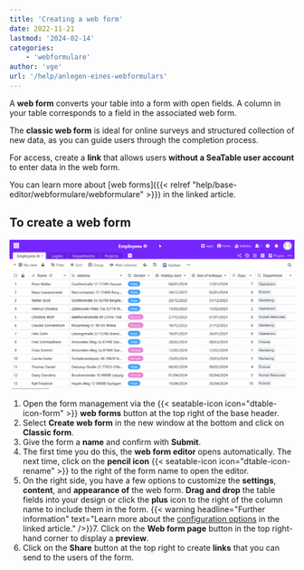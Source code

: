 ```yaml
---
title: 'Creating a web form'
date: 2022-11-21
lastmod: '2024-02-14'
categories:
    - 'webformulare'
author: 'vge'
url: '/help/anlegen-eines-webformulars'
---
```


A **web form** converts your table into a form with open fields. A column in your table corresponds to a field in the associated web form.

The **classic web form** is ideal for online surveys and structured collection of new data, as you can guide users through the completion process.

For access, create a **link** that allows users **without a SeaTable user account** to enter data in the web form.

You can learn more about [web forms]({{< relref "help/base-editor/webformulare/webformulare" >}}) in the linked article.

## To create a web form

![Create new web form](images/Create-a-web-form.gif)

1. Open the form management via the {{< seatable-icon icon="dtable-icon-form" >}} **web forms** button at the top right of the base header.
2. Select **Create web form** in the new window at the bottom and click on **Classic form**.
3. Give the form a **name** and confirm with **Submit**.
4. The first time you do this, the **web form editor** opens automatically. The next time, click on the **pencil icon** {{< seatable-icon icon="dtable-icon-rename" >}} to the right of the form name to open the editor.
5. On the right side, you have a few options to customize the **settings**, **content**, and **appearance of** the web form. **Drag and drop** the table fields into your design or click the **plus** icon to the right of the column name to include them in the form.
   {{< warning  headline="Further information"  text="Learn more about the [configuration options](https://seatable.io/en/docs/webformulare/konfigurationsmoeglichkeiten-und-optische-anpassungen-eines-webformulars/) in the linked article." />}}7. Click on the **Web form page** button in the top right-hand corner to display a **preview**.
6. Click on the **Share** button at the top right to create **links** that you can send to the users of the form.
